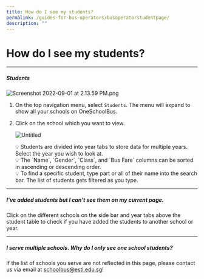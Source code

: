 ```yaml
---
title: How do I see my students?
permalink: /guides-for-bus-operators/busoperatorstudentpage/
description: ""
---
```

# How do I see my students?

----------
##### Students


![Screenshot 2022-09-01 at 2.13.59 PM.png](https://s3-us-west-2.amazonaws.com/secure.notion-static.com/8342ea08-cfaa-4791-a63f-921eda4c6adc/Screenshot_2022-09-01_at_2.13.59_PM.png)

1.  On the top navigation menu, select `Students`. The menu will expand to show all your schools on OneSchoolBus.
    
2.  Click on the school which you want to view.
    
    ![Untitled](https://s3-us-west-2.amazonaws.com/secure.notion-static.com/f3afe355-1ff4-4fa0-a630-48d1a68042d0/Untitled.png)
    
    <aside> 💡 Students are divided into year tabs to store data for multiple years. Select the year you wish to look at.
    
    </aside>
    
    <aside> 💡 The `Name`, `Gender`, `Class`, and `Bus Fare` columns can be sorted in ascending or descending order.
    
    </aside>
    
    <aside> 💡 To find a specific student, type part or all of their name into the search bar. The list of students gets filtered as you type.
    
    </aside>
    
----------

##### I've added students but I can't see them on my current page.


Click on the different schools on the side bar and year tabs above the student table to check if you have added the students to another school or year.

----------
##### I serve multiple schools. Why do I only see one school students?

If the list of schools you serve are not reflected in this page, please contact us via email at [schoolbus@estl.edu.sg](mailto:schoolbus@estl.edu.sg)!